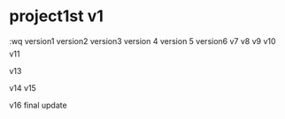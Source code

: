 # project1st v1 


:wq
version1 
version2
version3 
version 4
version 5
version6
v7 
v8 
v9
v10
v11



v13

v14
v15

v16 final update